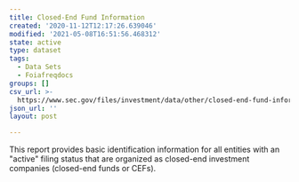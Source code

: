 ```yaml
---
title: Closed-End Fund Information
created: '2020-11-12T12:17:26.639046'
modified: '2021-05-08T16:51:56.468312'
state: active
type: dataset
tags:
  - Data Sets
  - Foiafreqdocs
groups: []
csv_url: >-
  https://www.sec.gov/files/investment/data/other/closed-end-fund-information/closed-end_investment_company_2012.csv
json_url: ''
layout: post

---
```

This report provides basic identification information for all entities with an "active" filing status that are organized as closed-end investment companies (closed-end funds or CEFs). 
